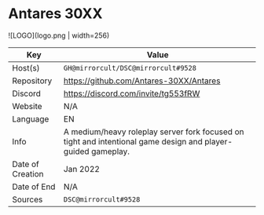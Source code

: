 # Antares 30XX

![LOGO](logo.png | width=256)

| Key  | Value |
| ------------- | ------------- |
| Host(s) | `GH@mirrorcult/DSC@mirrorcult#9528` |
| Repository  | https://github.com/Antares-30XX/Antares |
| Discord  | https://discord.com/invite/tg553fRW |
| Website | N/A |
| Language | EN |
| Info | A medium/heavy roleplay server fork focused on tight and intentional game design and player-guided gameplay. |
| Date of Creation | Jan 2022 |
| Date of End |  N/A |
| Sources | `DSC@mirrorcult#9528` |